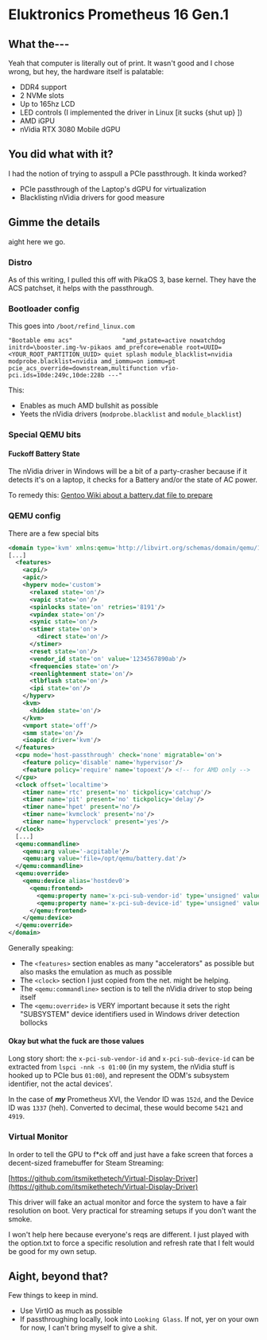 # Eluktronics Prometheus 16 Gen.1

## What the---

Yeah that computer is literally out of print. It wasn't good and I chose wrong, but hey, the hardware itself is palatable:

* DDR4 support
* 2 NVMe slots
* Up to 165hz LCD
* LED controls (I implemented the driver in Linux [it sucks {shut up} ])
* AMD iGPU
* nVidia RTX 3080 Mobile dGPU

## You did what with it?

I had the notion of trying to asspull a PCIe passthrough. It kinda worked?

* PCIe passthrough of the Laptop's dGPU for virtualization
* Blacklisting nVidia drivers for good measure

## Gimme the details

aight here we go.

### Distro

As of this writing, I pulled this off with PikaOS 3, base kernel. They have the ACS patchset, it helps with the passthrough.

### Bootloader config

This goes into `/boot/refind_linux.com`
```
"Bootable emu acs"              "amd_pstate=active nowatchdog initrd=\booster.img-%v-pikaos amd_prefcore=enable root=UUID=<YOUR_ROOT_PARTITION_UUID> quiet splash module_blacklist=nvidia modprobe.blacklist=nvidia amd_iommu=on iommu=pt pcie_acs_override=downstream,multifunction vfio-pci.ids=10de:249c,10de:228b ---"
```

This:
* Enables as much AMD bullshit as possible
* Yeets the nVidia drivers (`modprobe.blacklist` and `module_blacklist`)

### Special QEMU bits

#### Fuckoff Battery State

The nVidia driver in Windows will be a bit of a party-crasher because if it detects it's on a laptop, it checks for a Battery and/or the state of AC power.

To remedy this: [Gentoo Wiki about a battery.dat file to prepare](https://wiki.gentoo.org/wiki/Nvidia_GPU_passthrough_with_QEMU_on_Lenovo_ThinkPad_P53#Add_fake_battery)

### QEMU config

There are a few special bits

```xml
<domain type='kvm' xmlns:qemu='http://libvirt.org/schemas/domain/qemu/1.0'>
[...]
  <features>
    <acpi/>
    <apic/>
    <hyperv mode='custom'>
      <relaxed state='on'/>
      <vapic state='on'/>
      <spinlocks state='on' retries='8191'/>
      <vpindex state='on'/>
      <synic state='on'/>
      <stimer state='on'>
        <direct state='on'/>
      </stimer>
      <reset state='on'/>
      <vendor_id state='on' value='1234567890ab'/>
      <frequencies state='on'/>
      <reenlightenment state='on'/>
      <tlbflush state='on'/>
      <ipi state='on'/>
    </hyperv>
    <kvm>
      <hidden state='on'/>
    </kvm>
    <vmport state='off'/>
    <smm state='on'/>
    <ioapic driver='kvm'/>
  </features>
  <cpu mode='host-passthrough' check='none' migratable='on'>
    <feature policy='disable' name='hypervisor'/>
    <feature policy='require' name='topoext'/> <!-- for AMD only -->
  </cpu>
  <clock offset='localtime'>
    <timer name='rtc' present='no' tickpolicy='catchup'/>
    <timer name='pit' present='no' tickpolicy='delay'/>
    <timer name='hpet' present='no'/>
    <timer name='kvmclock' present='no'/>
    <timer name='hypervclock' present='yes'/>
  </clock>
  [...]
  <qemu:commandline>
    <qemu:arg value='-acpitable'/>
    <qemu:arg value='file=/opt/qemu/battery.dat'/>
  </qemu:commandline>
  <qemu:override>
    <qemu:device alias='hostdev0'>
      <qemu:frontend>
        <qemu:property name='x-pci-sub-vendor-id' type='unsigned' value='5421'/>
        <qemu:property name='x-pci-sub-device-id' type='unsigned' value='4919'/>
      </qemu:frontend>
    </qemu:device>
  </qemu:override>
</domain>
```
Generally speaking:
* The `<features>` section enables as many "accelerators" as possible but also masks the emulation as much as possible
* The `<clock>` section I just copied from the net. might be helping.
* The `<qemu:commandline>` section is to tell the nVidia driver to stop being itself
* The `<qemu:override>` is VERY important because it sets the right "SUBSYSTEM" device identifiers used in Windows driver detection bollocks

#### Okay but what the fuck are those values

Long story short: the `x-pci-sub-vendor-id` and `x-pci-sub-device-id` can be extracted from `lspci -nnk -s 01:00` 
(in my system, the nVidia stuff is hooked up to PCIe bus `01:00`), and represent the ODM's subsystem identifier, 
not the actal devices'.

In the case of ***my*** Prometheus XVI, the Vendor ID was `152d`, and the Device ID was `1337` (heh). Converted
to decimal, these would become `5421` and `4919`.

### Virtual Monitor

In order to tell the GPU to f*ck off and just have a fake screen that forces a decent-sized framebuffer for Steam Streaming:

[https://github.com/itsmikethetech/Virtual-Display-Driver](https://github.com/itsmikethetech/Virtual-Display-Driver)

This driver will fake an actual monitor and force the system to have a fair resolution on boot. Very practical for streaming
setups if you don't want the smoke.

I won't help here because everyone's reqs are different. I just played with the option.txt to force a specific resolution and
refresh rate that I felt would be good for my own setup.

## Aight, beyond that?

Few things to keep in mind.
* Use VirtIO as much as possible
* If passthroughing locally, look into `Looking Glass`. If not, yer on your own for now, I can't bring myself to give a shit.


